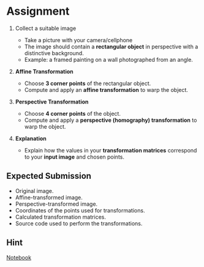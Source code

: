 # Assignment

1. Collect a suitable image
   - Take a picture with your camera/cellphone
   - The image should contain a **rectangular object** in perspective with a distinctive background.  
   - Example: a framed painting on a wall photographed from an angle.

2. **Affine Transformation**  
   - Choose **3 corner points** of the rectangular object.  
   - Compute and apply an **affine transformation** to warp the object.

3. **Perspective Transformation**  
   - Choose **4 corner points** of the object.  
   - Compute and apply a **perspective (homography) transformation** to warp the object.

4. **Explanation**  
   - Explain how the values in your **transformation matrices** correspond to your **input image** and chosen points.

## Expected Submission

- Original image.  
- Affine-transformed image.  
- Perspective-transformed image.  
- Coordinates of the points used for transformations.  
- Calculated transformation matrices.  
- Source code used to perform the transformations.

## Hint
[Notebook](geometric_transformations.ipynb)